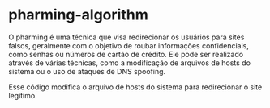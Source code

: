 # pharming-algorithm

O pharming é uma técnica que visa redirecionar os usuários para sites falsos, geralmente com o objetivo de roubar informações confidenciais, como senhas ou números de cartão de crédito. 
Ele pode ser realizado através de várias técnicas, como a modificação de arquivos de hosts do sistema ou o uso de ataques de DNS spoofing.

Esse código modifica o arquivo de hosts do sistema para redirecionar o site legítimo.
